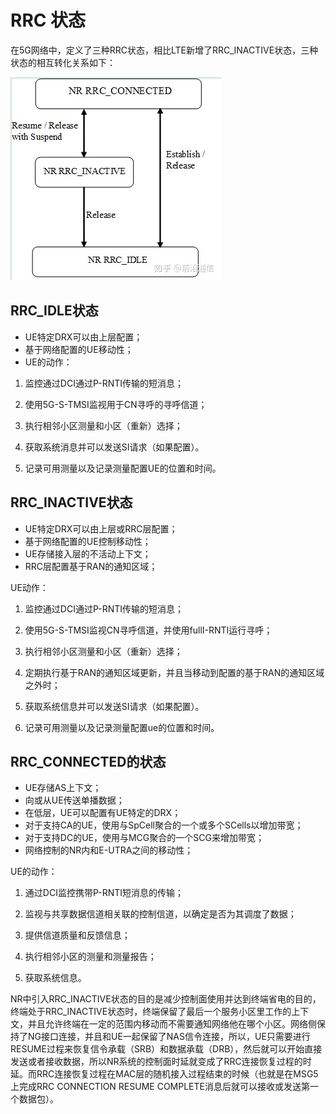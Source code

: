 # RRC 状态

在5G网络中，定义了三种RRC状态，相比LTE新增了RRC_INACTIVE状态，三种状态的相互转化关系如下：

![5G_RRC_state](./picture/v2-484e34d381be2ddbe779e36f7810c1a3_720w.webp)

## RRC_IDLE状态

* UE特定DRX可以由上层配置；
* 基于网络配置的UE移动性；
* UE的动作：

1. 监控通过DCI通过P-RNTI传输的短消息；

2. 使用5G-S-TMSI监视用于CN寻呼的寻呼信道；

3. 执行相邻小区测量和小区（重新）选择；

4. 获取系统消息并可以发送SI请求（如果配置）。

5. 记录可用测量以及记录测量配置UE的位置和时间。

## RRC_INACTIVE状态

* UE特定DRX可以由上层或RRC层配置；
* 基于网络配置的UE控制移动性；
* UE存储接入层的不活动上下文；
* RRC层配置基于RAN的通知区域；

UE动作：

1. 监控通过DCI通过P-RNTI传输的短消息；

2. 使用5G-S-TMSI监视CN寻呼信道，并使用fullI-RNTI运行寻呼；

3. 执行相邻小区测量和小区（重新）选择；

4. 定期执行基于RAN的通知区域更新，并且当移动到配置的基于RAN的通知区域之外时；

5. 获取系统信息并可以发送SI请求（如果配置）。

6. 记录可用测量以及记录测量配置ue的位置和时间。

## RRC_CONNECTED的状态

* UE存储AS上下文；
* 向或从UE传送单播数据；
* 在低层，UE可以配置有UE特定的DRX；
* 对于支持CA的UE，使用与SpCell聚合的一个或多个SCells以增加带宽；
* 对于支持DC的UE，使用与MCG聚合的一个SCG来增加带宽；
* 网络控制的NR内和E-UTRA之间的移动性；

UE的动作：

1. 通过DCI监控携带P-RNTI短消息的传输；

2. 监视与共享数据信道相关联的控制信道，以确定是否为其调度了数据；

3. 提供信道质量和反馈信息；

4. 执行相邻小区的测量和测量报告；

5. 获取系统信息。

NR中引入RRC_INACTIVE状态的目的是减少控制面使用并达到终端省电的目的，终端处于RRC_INACTIVE状态时，终端保留了最后一个服务小区里工作的上下文，并且允许终端在一定的范围内移动而不需要通知网络他在哪个小区。网络侧保持了NG接口连接，并且和UE一起保留了NAS信令连接，所以，UE只需要进行RESUME过程来恢复信令承载（SRB）和数据承载（DRB），然后就可以开始直接发送或者接收数据，所以NR系统的控制面时延就变成了RRC连接恢复过程的时延。而RRC连接恢复过程在MAC层的随机接入过程结束的时候（也就是在MSG5上完成RRC CONNECTION RESUME COMPLETE消息后就可以接收或发送第一个数据包）。
